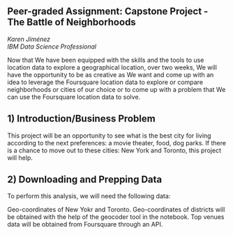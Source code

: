 ## Peer-graded Assignment: Capstone Project - The Battle of Neighborhoods

_Karen Jiménez_  
_IBM Data Science Professional_
 
Now that We have been equipped with the skills and the tools to use location data to explore a geographical location, over two weeks, We will have the opportunity to be as creative as We want and come up with an idea to leverage the Foursquare location data to explore or compare neighborhoods or cities of our choice or to come up with a 
problem that We can use the Foursquare location data to solve.

## 1) Introduction/Business Problem
This project will be an opportunity to see what is the best city for living according to the next preferences: a movie theater, food, dog parks. If there is a chance to move out to these cities: New York and Toronto, this project will help.

## 2) Downloading and Prepping Data

To perform this analysis, we will need the following data:

Geo-coordinates of New Yokr and Toronto.
Geo-coordinates of districts will be obtained with the help of the geocoder tool in the notebook.
Top venues data will be obtained from Foursquare through an API.
